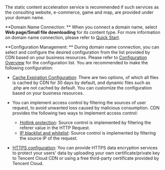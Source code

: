 The static content acceleration service is recommended if such services as the consulting website, e-commerce, game and map, are provided under your domain name.

**Domain Name Connection: **
When you connect a domain name, select **Web page/Small file downloading** for its content type. For more information on domain name connection, please refer to [Quick Start]().

**Configuration Management: **
During domain name connection, you can select and configure the desired configuration from the list provided by CDN based on your business resources. Please refer to [Configuration Overview]() for the configuration list. You are recommended to make the following configuration:

+ [Cache Expiration Configuration](): There are two options, of which all files is cached by CDN for 30 days by default, and dynamic files such as .php are not cached by default. You can customize the configuration based on your business resources.

+ You can implement access control by filtering the sources of user request, to avoid unwanted loss caused by malicious consumption. CDN provides the following two ways to implement access control:
  + [Hotlink protection](): Source control is implemented by filtering the referer value in the HTTP Request.
  + [IP blacklist and whitelist](): Source control is implemented by filtering the source IP of the request.

+ [HTTPS configuration](): You can provide HTTPS data encryption services to protect your users' data by uploading your own certificate/private key to Tencent Cloud CDN or using a free third-party certificate provided by Tencent Cloud.

